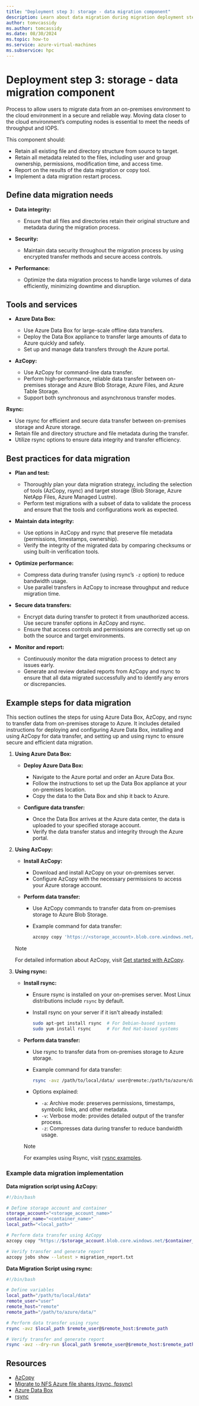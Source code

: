 ```yaml
---
title: "Deployment step 3: storage - data migration component"
description: Learn about data migration during migration deployment step three.
author: tomvcassidy
ms.author: tomcassidy
ms.date: 08/30/2024
ms.topic: how-to
ms.service: azure-virtual-machines
ms.subservice: hpc
---
```


# Deployment step 3: storage - data migration component

Process to allow users to migrate data from an on-premises environment to the cloud environment in a secure and reliable way. Moving data closer to the cloud environment’s computing nodes is essential to meet the needs of throughput and IOPS.

This component should:

- Retain all existing file and directory structure from source to target.
- Retain all metadata related to the files, including user and group ownership, permissions, modification time, and access time.
- Report on the results of the data migration or copy tool.
- Implement a data migration restart process.

## Define data migration needs

* **Data integrity:**
   - Ensure that all files and directories retain their original structure and metadata during the migration process.

* **Security:**
   - Maintain data security throughout the migration process by using encrypted transfer methods and secure access controls.

* **Performance:**
   - Optimize the data migration process to handle large volumes of data efficiently, minimizing downtime and disruption.

## Tools and services

* **Azure Data Box:**
  - Use Azure Data Box for large-scale offline data transfers.
  - Deploy the Data Box appliance to transfer large amounts of data to Azure quickly and safely.
  - Set up and manage data transfers through the Azure portal.

* **AzCopy:**
  - Use AzCopy for command-line data transfer.
  - Perform high-performance, reliable data transfer between on-premises storage and Azure Blob Storage, Azure Files, and Azure Table Storage.
  - Support both synchronous and asynchronous transfer modes.

**Rsync:**
  - Use rsync for efficient and secure data transfer between on-premises storage and Azure storage.
  - Retain file and directory structure and file metadata during the transfer.
  - Utilize rsync options to ensure data integrity and transfer efficiency.

## Best practices for data migration

* **Plan and test:**
  - Thoroughly plan your data migration strategy, including the selection of tools (AzCopy, rsync) and target storage (Blob Storage, Azure NetApp Files, Azure Managed Lustre).
  - Perform test migrations with a subset of data to validate the process and ensure that the tools and configurations work as expected.

* **Maintain data integrity:**
  - Use options in AzCopy and rsync that preserve file metadata (permissions, timestamps, ownership).
  - Verify the integrity of the migrated data by comparing checksums or using built-in verification tools.

* **Optimize performance:**
  - Compress data during transfer (using rsync’s `-z` option) to reduce bandwidth usage.
  - Use parallel transfers in AzCopy to increase throughput and reduce migration time.

* **Secure data transfers:**
  - Encrypt data during transfer to protect it from unauthorized access. Use secure transfer options in AzCopy and rsync.
  - Ensure that access controls and permissions are correctly set up on both the source and target environments.

* **Monitor and report:**
  - Continuously monitor the data migration process to detect any issues early.
  - Generate and review detailed reports from AzCopy and rsync to ensure that all data migrated successfully and to identify any errors or discrepancies.

## Example steps for data migration

This section outlines the steps for using Azure Data Box, AzCopy, and rsync to transfer data from on-premises storage to Azure. It includes detailed instructions for deploying and configuring Azure Data Box, installing and using AzCopy for data transfer, and setting up and using rsync to ensure secure and efficient data migration.

1. **Using Azure Data Box:**

   - **Deploy Azure Data Box:**
     - Navigate to the Azure portal and order an Azure Data Box.
     - Follow the instructions to set up the Data Box appliance at your on-premises location.
     - Copy the data to the Data Box and ship it back to Azure.

   - **Configure data transfer:**
     - Once the Data Box arrives at the Azure data center, the data is uploaded to your specified storage account.
     - Verify the data transfer status and integrity through the Azure portal.

2. **Using AzCopy:**

   - **Install AzCopy:**
     - Download and install AzCopy on your on-premises server.
     - Configure AzCopy with the necessary permissions to access your Azure storage account.

   - **Perform data transfer:**
     - Use AzCopy commands to transfer data from on-premises storage to Azure Blob Storage.
     - Example command for data transfer:

       ```bash
       azcopy copy 'https://<storage_account>.blob.core.windows.net/<container>/<path>' '<local_path>' --recursive
       ```

   > [!NOTE]
   > For detailed information about AzCopy, visit [Get started with AzCopy](/azure/storage/common/storage-use-azcopy-v10).

3. **Using rsync:**

   - **Install rsync:**
     - Ensure rsync is installed on your on-premises server. Most Linux distributions include `rsync` by default.
     - Install rsync on your server if it isn't already installed:

       ```bash
       sudo apt-get install rsync  # For Debian-based systems
       sudo yum install rsync      # For Red Hat-based systems
       ```

   - **Perform data transfer:**
     - Use rsync to transfer data from on-premises storage to Azure storage.
     - Example command for data transfer:

       ```bash
       rsync -avz /path/to/local/data/ user@remote:/path/to/azure/data/
       ```

     - Options explained:
       - `-a`: Archive mode: preserves permissions, timestamps, symbolic links, and other metadata.
       - `-v`: Verbose mode: provides detailed output of the transfer process.
       - `-z`: Compresses data during transfer to reduce bandwidth usage.
   
     > [!NOTE]
     > For examples using Rsync, visit [rysnc examples](https://rsync.samba.org/examples.html).

### Example data migration implementation

**Data migration script using AzCopy:**

```bash
#!/bin/bash

# Define storage account and container
storage_account="<storage_account_name>"
container_name="<container_name>"
local_path="<local_path>"

# Perform data transfer using AzCopy
azcopy copy "https://$storage_account.blob.core.windows.net/$container_name" "$local_path" --recursive

# Verify transfer and generate report
azcopy jobs show --latest > migration_report.txt
```

**Data Migration Script using rsync:**

```bash
#!/bin/bash

# Define variables
local_path="/path/to/local/data"
remote_user="user"
remote_host="remote"
remote_path="/path/to/azure/data/"

# Perform data transfer using rsync
rsync -avz $local_path $remote_user@$remote_host:$remote_path

# Verify transfer and generate report
rsync -avz --dry-run $local_path $remote_user@$remote_host:$remote_path > migration_report.txt
```

## Resources

- [AzCopy](/azure/storage/common/storage-use-azcopy-v10)
- [Migrate to NFS Azure file shares (rsync, fpsync)](/azure/storage/files/storage-files-migration-nfs?tabs=ubuntu)
- [Azure Data Box](/azure/databox/)
- [rsync](https://rsync.samba.org/)
